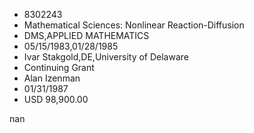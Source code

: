 
* 8302243
* Mathematical Sciences: Nonlinear Reaction-Diffusion
* DMS,APPLIED MATHEMATICS
* 05/15/1983,01/28/1985
* Ivar Stakgold,DE,University of Delaware
* Continuing Grant
* Alan Izenman
* 01/31/1987
* USD 98,900.00

nan
